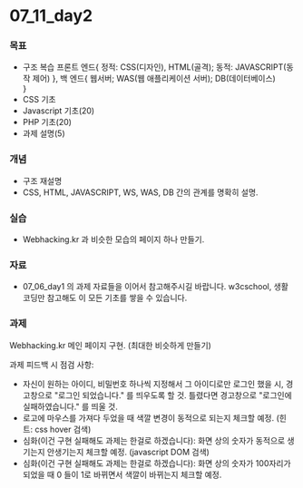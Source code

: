 # 07_11_day2

### 목표
* 구조 복습
    프론트 엔드{
        정적: CSS(디자인), HTML(골격);
        동적: JAVASCRIPT(동작 제어)
    },
    백 엔드{
        웹서버;
        WAS(웹 애플리케이션 서버);
        DB(데이터베이스)    
    }
* CSS 기초
* Javascript 기초(20)
* PHP 기초(20)
* 과제 설명(5)

### 개념
* 구조 재설명
* CSS, HTML, JAVASCRIPT, WS, WAS, DB 간의 관계를 명확히 설명.

### 실습
* Webhacking.kr 과 비슷한 모습의 페이지 하나 만들기.

### 자료
* 07_06_day1 의 과제 자료들을 이어서 참고해주시길 바랍니다. w3cschool, 생활 코딩만 참고해도 이 모든 기초를 쌓을 수 있습니다.

### 과제
Webhacking.kr 메인 페이지 구현. (최대한 비슷하게 만들기)

과제 피드백 시 점검 사항:
* 자신이 원하는 아이디, 비밀번호 하나씩 지정해서 그 아이디로만 로그인 했을 시, 경고창으로 "로그인 되었습니다." 를 띄우도록 할 것. 틀렸다면 경고창으로 "로그인에 실패하였습니다." 를 띄울 것.
* 로고에 마우스를 가져다 두었을 때 색깔 변경이 동적으로 되는지 체크할 예정. (힌트: css hover 검색)
* 심화(이건 구현 실패해도 과제는 한걸로 하겠습니다): 화면 상의 숫자가 동적으로 생기는지 안생기는지 체크할 예정. (javascript DOM 검색)
* 심화(이건 구현 실패해도 과제는 한걸로 하겠습니다): 화면 상의 숫자가 100자리가 되었을 때 0 들이 1로 바뀌면서 색깔이 바뀌는지 체크할 예정.
